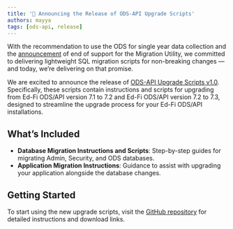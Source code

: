 ```yaml
---
title: '📢 Announcing the Release of ODS-API Upgrade Scripts'
authors: mayya
tags: [ods-api, release]
---
```

With the recommendation to use the ODS for single year data collection and the
[announcement](/reference/roadmap/notifications/migration) of end of support for
the Migration Utility, we committed to delivering lightweight SQL migration
scripts for non-breaking changes — and today, we’re delivering on that promise.

We are excited to announce the release of [ODS-API Upgrade Scripts
v1.0](https://github.com/Ed-Fi-Alliance-OSS/ODS-API-Upgrade-Scripts/releases/tag/v1.0).
Specifically, these scripts contain instructions and scripts for upgrading from
Ed-Fi ODS/API version 7.1 to 7.2 and Ed-Fi ODS/API version 7.2 to 7.3, designed
to streamline the upgrade process for your Ed-Fi ODS/API installations.

<!-- truncate -->

## What’s Included

* **Database Migration Instructions and Scripts**: Step-by-step guides for
  migrating Admin, Security, and ODS databases.
* **Application Migration Instructions**: Guidance to assist with upgrading your
  application alongside the database changes.

## Getting Started

To start using the new upgrade scripts, visit the [GitHub
repository](https://github.com/Ed-Fi-Alliance-OSS/ODS-API-Upgrade-Scripts/blob/main/README.md)
for detailed instructions and download links.

